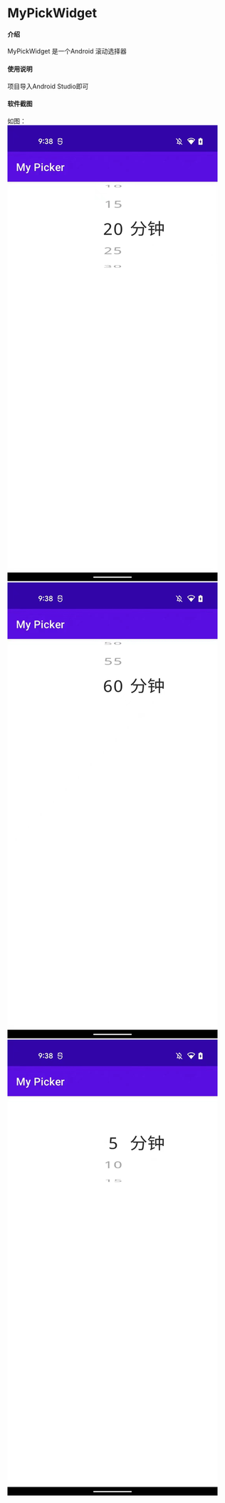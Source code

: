 # MyPickWidget

#### 介绍
MyPickWidget 是一个Android 滚动选择器

#### 使用说明
项目导入Android Studio即可

#### 软件截图
如图：
![输入图片说明](3da43805-43c5-4d23-a2ee-2045bc633d1d.jpg)
![输入图片说明](24a91de4-85ab-49f4-a0e3-4351070cf58e.jpg)
![输入图片说明](d31d6cd8-df31-42d4-acb7-b228edd70b92.jpg)

